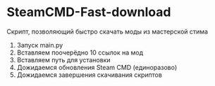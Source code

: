 # SteamCMD-Fast-download
Скрипт, позволяющий быстро скачать моды из мастерской стима

1. Запуск main.py
2. Вставляем поочерёдно 10 ссылок на мод
3. Вставляем путь для установки
4. Дожидаемся обновления Steam CMD (единоразово)
5. Дожидаемся завершения скачивания скриптов
